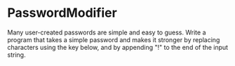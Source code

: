 # PasswordModifier
Many user-created passwords are simple and easy to guess. Write a program that takes a simple password and makes it stronger by replacing characters using the key below, and by appending "!" to the end of the input string.
